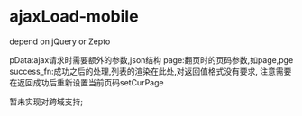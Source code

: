 # ajaxLoad-mobile
depend on jQuery or Zepto

pData:ajax请求时需要额外的参数,json结构
page:翻页时的页码参数,如page,pge
success_fn:成功之后的处理,列表的渲染在此处,对返回值格式没有要求,
注意需要在返回成功后重新设置当前页码setCurPage

暂未实现对跨域支持;